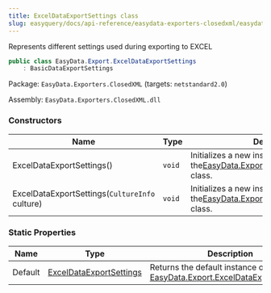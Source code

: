 ```yaml
---
title: ExcelDataExportSettings class
slug: easyquery/docs/api-reference/easydata-exporters-closedxml/easydata-export-namespace/exceldataexportsettings-class
---
```



Represents different settings used during exporting to EXCEL
```csharp
public class EasyData.Export.ExcelDataExportSettings
    : BasicDataExportSettings

```
Package: `EasyData.Exporters.ClosedXML` (targets: `netstandard2.0`)

Assembly: `EasyData.Exporters.ClosedXML.dll`

### Constructors

| Name | Type | Description | 
| --- | --- | --- | 
| ExcelDataExportSettings() | `void` | Initializes a new instance of the[EasyData.Export.ExcelDataExportSettings](/api-reference/easydata-exporters-closedxml/easydata-export-namespace/exceldataexportsettings-class) class. | 
| ExcelDataExportSettings(`CultureInfo` culture) | `void` | Initializes a new instance of the[EasyData.Export.ExcelDataExportSettings](/api-reference/easydata-exporters-closedxml/easydata-export-namespace/exceldataexportsettings-class) class. | 


### Static Properties

| Name | Type | Description | 
| --- | --- | --- | 
| Default | [ExcelDataExportSettings](/api-reference/easydata-exporters-closedxml/easydata-export-namespace/exceldataexportsettings-class) | Returns the default instance of [EasyData.Export.ExcelDataExportSettings](/api-reference/easydata-exporters-closedxml/easydata-export-namespace/exceldataexportsettings-class). |